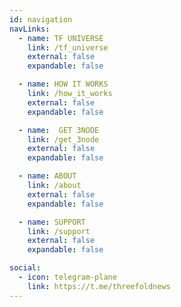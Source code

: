 ```yaml
---
id: navigation
navLinks: 
  - name: TF UNIVERSE
    link: /tf_universe
    external: false
    expandable: false

  - name: HOW IT WORKS
    link: /how_it_works
    external: false
    expandable: false

  - name:  GET 3NODE
    link: /get_3node
    external: false
    expandable: false

  - name: ABOUT
    link: /about
    external: false
    expandable: false

  - name: SUPPORT
    link: /support
    external: false
    expandable: false

social:
  - icon: telegram-plane
    link: https://t.me/threefoldnews
---
```

